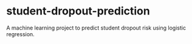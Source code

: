 # student-dropout-prediction
A machine learning project to predict student dropout risk using logistic regression.
